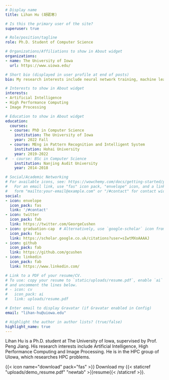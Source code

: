 ```yaml
---
# Display name
title: Lihan Hu (胡砺寒)

# Is this the primary user of the site?
superuser: true

# Role/position/tagline
role: Ph.D. Student of Computer Science

# Organizations/Affiliations to show in About widget
organizations:
- name: The University of Iowa
  url: https://www.uiowa.edu/

# Short bio (displayed in user profile at end of posts)
bio: My research interests include neural network training, machine learning and medical image processing.

# Interests to show in About widget
interests:
- Artificial Intelligence
- High Performance Computing
- Image Processing

# Education to show in About widget
education:
  courses:
  - course: PhD in Computer Science
    institution: The University of Iowa
    year: 2022 Fall
  - course: MEng in Pattern Recognition and Intelligent System
    institution: Hohai University
    year: 2019-2022
#  - course: BSc in Computer Science
    institution: Nanjing Audit University
    year: 2014-2018

# Social/Academic Networking
# For available icons, see: https://wowchemy.com/docs/getting-started/page-builder/#icons
#   For an email link, use "fas" icon pack, "envelope" icon, and a link in the
#   form "mailto:your-email@example.com" or "/#contact" for contact widget.
social:
- icon: envelope
  icon_pack: fas
  link: '/#contact'
- icon: twitter
  icon_pack: fab
  link: https://twitter.com/GeorgeCushen
- icon: graduation-cap  # Alternatively, use `google-scholar` icon from `ai` icon pack
  icon_pack: fas
  link: https://scholar.google.co.uk/citations?user=sIwtMXoAAAAJ
- icon: github
  icon_pack: fab
  link: https://github.com/gcushen
- icon: linkedin
  icon_pack: fab
  link: https://www.linkedin.com/

# Link to a PDF of your resume/CV.
# To use: copy your resume to `static/uploads/resume.pdf`, enable `ai` icons in `params.toml`, 
# and uncomment the lines below.
# - icon: cv
#   icon_pack: ai
#   link: uploads/resume.pdf

# Enter email to display Gravatar (if Gravatar enabled in Config)
email: "lihan-hu@uiowa.edu"

# Highlight the author in author lists? (true/false)
highlight_name: true
---
```


Lihan Hu is a Ph.D. student at The University of Iowa, supervised by Prof. Peng Jiang. His research interests include Artificial Intelligence, High Performance Computing and Image Processing. He is in the HPC group of UIowa, which researches HPC problems.

{{< icon name="download" pack="fas" >}} Download my {{< staticref "uploads/demo_resume.pdf" "newtab" >}}resume{{< /staticref >}}.
